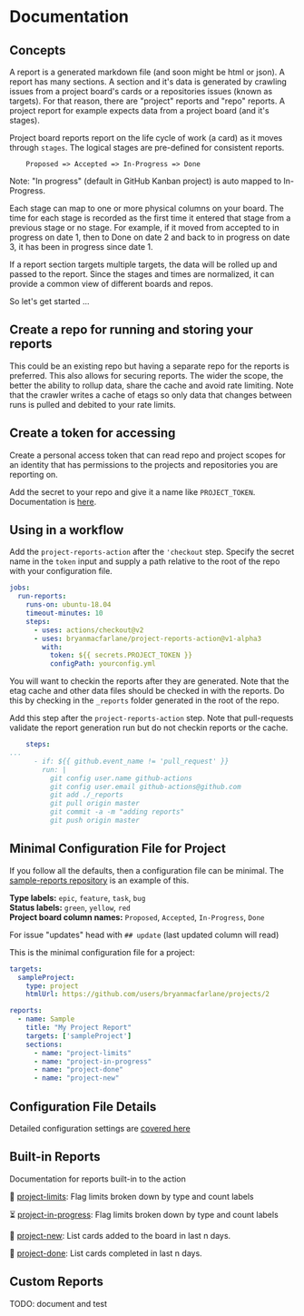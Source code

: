 # Documentation

## Concepts

A report is a generated markdown file (and soon might be html or json).  A report has many sections.  A section and it's data is generated by crawling issues from a project board's cards or a repositories issues (known as targets).  For that reason, there are "project" reports and "repo" reports.  A project report for example expects data from a project board (and it's stages).

Project board reports report on the life cycle of work (a card) as it moves through `stages`.  The logical stages are pre-defined for consistent reports.

```
    Proposed => Accepted => In-Progress => Done
``` 

Note: "In progress" (default in GitHub Kanban project) is auto mapped to In-Progress.

Each stage can map to one or more physical columns on your board.  The time for each stage is recorded as the first time it entered that stage from a previous stage or no stage.  For example, if it moved from accepted to in progress on date 1, then to Done on date 2 and back to in progress on date 3, it has been in progress since date 1.

If a report section targets multiple targets, the data will be rolled up and passed to the report.  Since the stages and times are normalized, it can provide a common view of different boards and repos.

So let's get started ...

## Create a repo for running and storing your reports

This could be an existing repo but having a separate repo for the reports is preferred.  This also allows for securing reports.  The wider the scope, the better the ability to rollup data, share the cache and avoid rate limiting.  Note that the crawler writes a cache of etags so only data that changes between runs is pulled and debited to your rate limits.

## Create a token for accessing 

Create a personal access token that can read repo and project scopes for an identity that has permissions to the projects and repositories you are reporting on.

Add the secret to your repo and give it a name like `PROJECT_TOKEN`.  Documentation is [here](https://docs.github.com/en/actions/configuring-and-managing-workflows/creating-and-storing-encrypted-secrets).

## Using in a workflow

Add the `project-reports-action` after the `'checkout` step.  Specify the secret name in the `token` input and supply a path relative to the root of the repo with your configuration file.

```yaml
jobs:
  run-reports:
    runs-on: ubuntu-18.04
    timeout-minutes: 10
    steps:
      - uses: actions/checkout@v2
      - uses: bryanmacfarlane/project-reports-action@v1-alpha3
        with: 
          token: ${{ secrets.PROJECT_TOKEN }}
          configPath: yourconfig.yml
```

You will want to checkin the reports after they are generated.  Note that the etag cache and other data files should be checked in with the reports.  Do this by checking in the `_reports` folder generated in the root of the repo.

Add this step after the `project-reports-action` step.  Note that pull-requests validate the report generation run but do not checkin reports or the cache.

```yaml
    steps:
...
      - if: ${{ github.event_name != 'pull_request' }}
        run: |
          git config user.name github-actions
          git config user.email github-actions@github.com     
          git add ./_reports
          git pull origin master
          git commit -a -m "adding reports"
          git push origin master
```

## Minimal Configuration File for Project

If you follow all the defaults, then a configuration file can be minimal. The [sample-reports repository](https://github.com/bryanmacfarlane/sample-reports) is an example of this.

**Type labels:** `epic`, `feature`, `task`, `bug`  
**Status labels:** `green`, `yellow`, `red`  
**Project board column names:** `Proposed`, `Accepted`, `In-Progress`, `Done`  

For issue "updates" head with `## update` (last updated column will read)  

This is the minimal configuration file for a project:

```yaml
targets: 
  sampleProject:
    type: project
    htmlUrl: https://github.com/users/bryanmacfarlane/projects/2

reports:
  - name: Sample
    title: "My Project Report"
    targets: ['sampleProject']
    sections:
      - name: "project-limits"
      - name: "project-in-progress"
      - name: "project-done"
      - name: "project-new"
```

## Configuration File Details

Detailed configuration settings are [covered here](./configuration.md)

## Built-in Reports

Documentation for reports built-in to the action

:ship: [project-limits](./project-limits.md):  Flag limits broken down by type and count labels

:hourglass_flowing_sand: [project-in-progress](./project-limits.md):  Flag limits broken down by type and count labels

:wave: [project-new](./project-new.md):  List cards added to the board in last n days.

:checkered_flag: [project-done](./project-done.md):  List cards completed in last n days.

## Custom Reports

TODO: document and test

